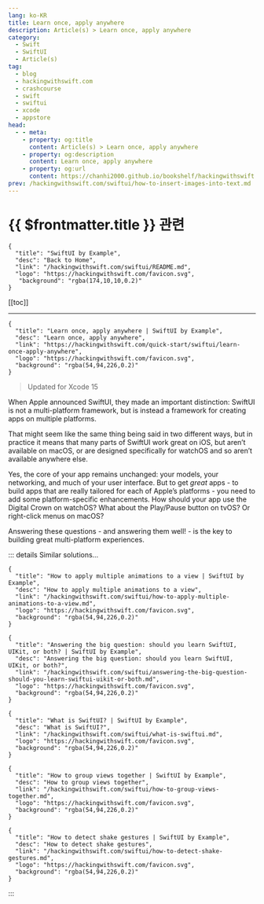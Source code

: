 ```yaml
---
lang: ko-KR
title: Learn once, apply anywhere
description: Article(s) > Learn once, apply anywhere
category:
  - Swift
  - SwiftUI
  - Article(s)
tag: 
  - blog
  - hackingwithswift.com
  - crashcourse
  - swift
  - swiftui
  - xcode
  - appstore
head:
  - - meta:
    - property: og:title
      content: Article(s) > Learn once, apply anywhere
    - property: og:description
      content: Learn once, apply anywhere
    - property: og:url
      content: https://chanhi2000.github.io/bookshelf/hackingwithswift.com/swiftui/learn-once-apply-anywhere.html
prev: /hackingwithswift.com/swiftui/how-to-insert-images-into-text.md
---
```


# {{ $frontmatter.title }} 관련

```component VPCard
{
  "title": "SwiftUI by Example",
  "desc": "Back to Home",
  "link": "/hackingwithswift.com/swiftui/README.md",
  "logo": "https://hackingwithswift.com/favicon.svg",
   "background": "rgba(174,10,10,0.2)"
}
```

[[toc]]

---

```component VPCard
{
  "title": "Learn once, apply anywhere | SwiftUI by Example",
  "desc": "Learn once, apply anywhere",
  "link": "https://hackingwithswift.com/quick-start/swiftui/learn-once-apply-anywhere",
  "logo": "https://hackingwithswift.com/favicon.svg",
  "background": "rgba(54,94,226,0.2)"
}
```

> Updated for Xcode 15

When Apple announced SwiftUI, they made an important distinction: SwiftUI is not a multi-platform framework, but is instead a framework for creating apps on multiple platforms.

That might seem like the same thing being said in two different ways, but in practice it means that many parts of SwiftUI work great on iOS, but aren’t available on macOS, or are designed specifically for watchOS and so aren’t available anywhere else.

Yes, the core of your app remains unchanged: your models, your networking, and much of your user interface. But to get *great* apps - to build apps that are really tailored for each of Apple’s platforms - you need to add some platform-specific enhancements. How should your app use the Digital Crown on watchOS? What about the Play/Pause button on tvOS? Or right-click menus on macOS?

Answering these questions - and answering them well! - is the key to building great multi-platform experiences.

::: details Similar solutions…

```component VPCard
{
  "title": "How to apply multiple animations to a view | SwiftUI by Example",
  "desc": "How to apply multiple animations to a view",
  "link": "/hackingwithswift.com/swiftui/how-to-apply-multiple-animations-to-a-view.md",
  "logo": "https://hackingwithswift.com/favicon.svg",
  "background": "rgba(54,94,226,0.2)"
}
```

```component VPCard
{
  "title": "Answering the big question: should you learn SwiftUI, UIKit, or both? | SwiftUI by Example",
  "desc": "Answering the big question: should you learn SwiftUI, UIKit, or both?",
  "link": "/hackingwithswift.com/swiftui/answering-the-big-question-should-you-learn-swiftui-uikit-or-both.md",
  "logo": "https://hackingwithswift.com/favicon.svg",
  "background": "rgba(54,94,226,0.2)"
}
```

```component VPCard
{
  "title": "What is SwiftUI? | SwiftUI by Example",
  "desc": "What is SwiftUI?",
  "link": "/hackingwithswift.com/swiftui/what-is-swiftui.md", 
  "logo": "https://hackingwithswift.com/favicon.svg",
  "background": "rgba(54,94,226,0.2)"
}
```

```component VPCard
{
  "title": "How to group views together | SwiftUI by Example",
  "desc": "How to group views together",
  "link": "/hackingwithswift.com/swiftui/how-to-group-views-together.md",
  "logo": "https://hackingwithswift.com/favicon.svg",
  "background": "rgba(54,94,226,0.2)"
}
```

```component VPCard
{
  "title": "How to detect shake gestures | SwiftUI by Example",
  "desc": "How to detect shake gestures",
  "link": "/hackingwithswift.com/swiftui/how-to-detect-shake-gestures.md",
  "logo": "https://hackingwithswift.com/favicon.svg",
  "background": "rgba(54,94,226,0.2)"
}
```

:::

